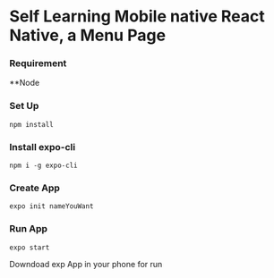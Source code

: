 # Self Learning Mobile native React Native, a Menu Page

### Requirement
**Node

### Set Up

```
npm install
```

### Install expo-cli

```
npm i -g expo-cli
```

 
### Create App

```
expo init nameYouWant
```

### Run App

```
expo start
```

Downdoad exp App in your phone for run

